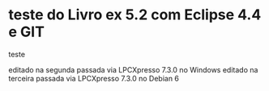 teste do Livro ex 5.2 com Eclipse 4.4 e GIT	
==

teste

editado na segunda passada via LPCXpresso 7.3.0 no Windows
editado na terceira passada via LPCXpresso 7.3.0 no Debian 6